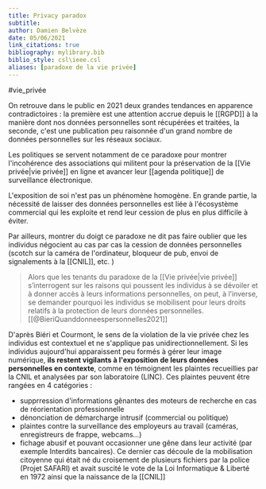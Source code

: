 ```yaml
---
title: Privacy paradox
subtitle:
author: Damien Belvèze
date: 05/06/2021
link_citations: true
bibliography: mylibrary.bib
biblio_style: csl\ieee.csl
aliases: [paradoxe de la vie privée]
---
```

#vie_privée 

On retrouve dans le public en 2021 deux grandes tendances en apparence contradictoires : la première est une attention accrue depuis le [[RGPD]] à la manière dont nos données personnelles sont récupérées et traitées, la seconde, c'est une publication peu raisonnée d'un grand nombre de données personnelles sur les réseaux sociaux. 

Les politiques se servent notamment de ce paradoxe pour montrer l'incohérence des associations qui militent pour la préservation de la [[Vie privée|vie privée]] en ligne et avancer leur [[agenda politique]] de surveillance électronique. 

L'exposition de soi n'est pas un phénomène homogène. En grande partie, la nécessité de laisser des données personnelles est liée à l'écosystème commercial qui les exploite et rend leur cession de plus en plus difficile à éviter. 

Par ailleurs, montrer du doigt ce paradoxe ne dit pas faire oublier que les individus négocient au cas par cas la cession de données personnelles (scotch sur la caméra de l'ordinateur, bloqueur de pub, envoi de signalements à la [[CNIL]], etc. )

>Alors que les tenants du paradoxe de la [[Vie privée|vie privée]] s’interrogent sur les raisons qui poussent les individus à se dévoiler et à donner accès à leurs informations personnelles, on peut, à l’inverse, se demander pourquoi les individus se mobilisent pour leurs droits relatifs à la protection de leurs données personnelles. [[@BieriQuanddonneespersonnelles2021]]

D'après Biéri et Courmont, le sens de la violation de la vie privée chez les individus est contextuel et ne s'applique pas unidirectionnellement. Si les individus aujourd'hui apparaissent peu formés à gérer leur image numérique, **ils restent vigilants à l'exposition de leurs données personnelles en contexte**, comme en témoignent les plaintes recueillies par la CNIL et analysées par son laboratoire (LINC). Ces plaintes peuvent être rangées en 4 catégories : 

- supprression d'informations gênantes des moteurs de recherche en cas de réorientation professionnelle
- dénonciation de démarcharge intrusif (commercial ou politique)
- plaintes contre la surveillance des employeurs au travail (caméras, enregistreurs de frappe, webcams...)
- fichage abusif et pouvant occasionner une gêne dans leur activité (par exemple Interdits bancaires). Ce dernier cas découle de la mobilisation citoyenne qui était né du croisement de plusieurs fichiers par la police (Projet SAFARI) et avait suscité le vote de la Loi Informatique & Liberté en 1972 ainsi que la naissance de la [[CNIL]]







